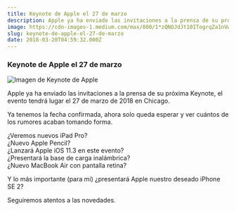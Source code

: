 ```yaml
---
title: Keynote de Apple el 27 de marzo
description: Apple ya ha enviado las invitaciones a la prensa de su próxima Keynote, el evento tendrá lugar el 27 de marzo de 2018 en Chicago.
image: https://cdn-images-1.medium.com/max/800/1*zQNOJdJt10ITogrqZa1nVw.jpeg
slug: keynote-de-apple-el-27-de-marzo
date: 2018-03-20T04:59:32.000Z
---
```


### Keynote de Apple el 27 de marzo

![Imagen de Keynote de Apple](https://cdn-images-1.medium.com/max/800/1*zQNOJdJt10ITogrqZa1nVw.jpeg)

Apple ya ha enviado las invitaciones a la prensa de su próxima Keynote, el evento tendrá lugar el 27 de marzo de 2018 en Chicago.

Ya tenemos la fecha confirmada, ahora solo queda esperar y ver cuántos de los rumores acaban tomando forma.

¿Veremos nuevos iPad Pro?  
¿Nuevo Apple Pencil?  
¿Lanzará Apple iOS 11.3 en este evento?  
¿Presentará la base de carga inalámbrica?  
¿Nuevo MacBook Air con pantalla retina?

Y lo más importante (para mi) ¿presentará Apple nuestro deseado iPhone SE 2?

Seguiremos atentos a las novedades.
